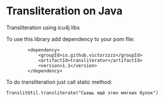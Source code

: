 # Transliteration on Java

Transliteration using icu4j libs 

To use this library add dependency to your pom file:
```
        <dependency>
            <groupId>io.github.victorzzzz</groupId>
            <artifactId>transliterator</artifactId>
            <version>1.1</version>
        </dependency>
```

To do transliteration just call static method:

```
TranslitUtil.transliterate("Съешь ещё этих мягких булок")
```
